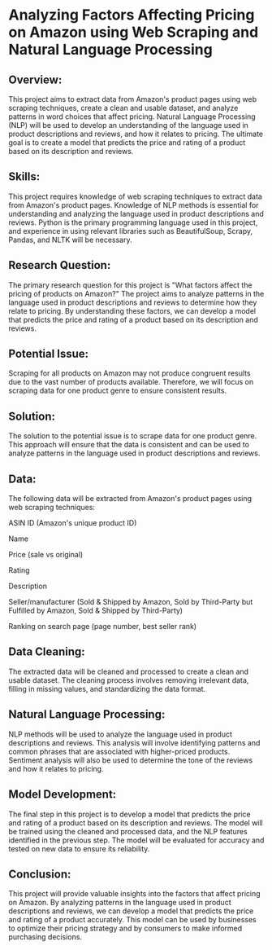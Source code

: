 ﻿# **Analyzing Factors Affecting Pricing on Amazon using Web Scraping and Natural Language Processing**

## **Overview:**

This project aims to extract data from Amazon's product pages using web scraping techniques, create a clean and usable dataset, and analyze patterns in word choices that affect pricing. Natural Language Processing (NLP) will be used to develop an understanding of the language used in product descriptions and reviews, and how it relates to pricing. The ultimate goal is to create a model that predicts the price and rating of a product based on its description and reviews.

## **Skills:**

This project requires knowledge of web scraping techniques to extract data from Amazon's product pages. Knowledge of NLP methods is essential for understanding and analyzing the language used in product descriptions and reviews. Python is the primary programming language used in this project, and experience in using relevant libraries such as BeautifulSoup, Scrapy, Pandas, and NLTK will be necessary.

## **Research Question:**

The primary research question for this project is "What factors affect the pricing of products on Amazon?" The project aims to analyze patterns in the language used in product descriptions and reviews to determine how they relate to pricing. By understanding these factors, we can develop a model that predicts the price and rating of a product based on its description and reviews.

## **Potential Issue:**

Scraping for all products on Amazon may not produce congruent results due to the vast number of products available. Therefore, we will focus on scraping data for one product genre to ensure consistent results.

## **Solution:**

The solution to the potential issue is to scrape data for one product genre. This approach will ensure that the data is consistent and can be used to analyze patterns in the language used in product descriptions and reviews.

## **Data:**

The following data will be extracted from Amazon's product pages using web scraping techniques:

ASIN ID (Amazon's unique product ID)

Name

Price (sale vs original)

Rating

Description

Seller/manufacturer (Sold & Shipped by Amazon, Sold by Third-Party but Fulfilled by Amazon, Sold & Shipped by Third-Party)

Ranking on search page (page number, best seller rank)

## **Data Cleaning:**

The extracted data will be cleaned and processed to create a clean and usable dataset. The cleaning process involves removing irrelevant data, filling in missing values, and standardizing the data format.

## **Natural Language Processing:**

NLP methods will be used to analyze the language used in product descriptions and reviews. This analysis will involve identifying patterns and common phrases that are associated with higher-priced products. Sentiment analysis will also be used to determine the tone of the reviews and how it relates to pricing.

## **Model Development:**

The final step in this project is to develop a model that predicts the price and rating of a product based on its description and reviews. The model will be trained using the cleaned and processed data, and the NLP features identified in the previous step. The model will be evaluated for accuracy and tested on new data to ensure its reliability.

## **Conclusion:**

This project will provide valuable insights into the factors that affect pricing on Amazon. By analyzing patterns in the language used in product descriptions and reviews, we can develop a model that predicts the price and rating of a product accurately. This model can be used by businesses to optimize their pricing strategy and by consumers to make informed purchasing decisions.


